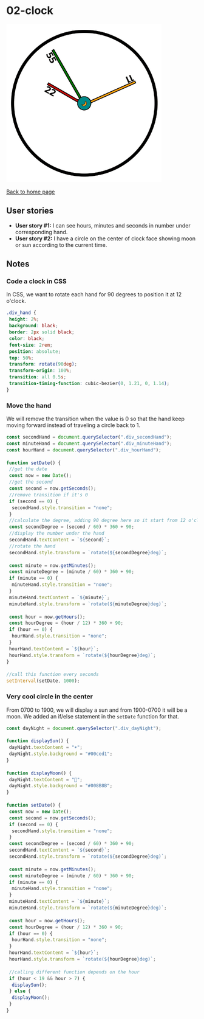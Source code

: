# 02-clock

![demo gif](../images/clock.gif)

[Back to home page](https://ming-yong.github.io/JS30/)

## User stories

- **User story #1:** I can see hours, minutes and seconds in number under corresponding hand.
- **User story #2:** I have a circle on the center of clock face showing moon or sun according to the current time.

## Notes

### Code a clock in CSS

In CSS, we want to rotate each hand for 90 degrees to position it at 12 o'clock.

```css
.div_hand {
 height: 2%;
 background: black;
 border: 2px solid black;
 color: black;
 font-size: 2rem;
 position: absolute;
 top: 50%;
 transform: rotate(90deg);
 transform-origin: 100%;
 transition: all 0.5s;
 transition-timing-function: cubic-bezier(0, 1.21, 0, 1.14);
}
```

### Move the hand

We will remove the transition when the value is 0 so that the hand keep moving forward instead of traveling a circle back to 1.

```js
const secondHand = document.querySelector(".div_secondHand");
const minuteHand = document.querySelector(".div_minuteHand");
const hourHand = document.querySelector(".div_hourHand");

function setDate() {
 //get the date
 const now = new Date();
 //get the second
 const second = now.getSeconds();
 //remove transition if it's 0
 if (second == 0) {
  secondHand.style.transition = "none";
 }
 //calculate the degree, adding 90 degree here so it start from 12 o'clock
 const secondDegree = (second / 60) * 360 + 90;
 //display the number under the hand
 secondHand.textContent = `${second}`;
 //rotate the hand
 secondHand.style.transform = `rotate(${secondDegree}deg)`;

 const minute = now.getMinutes();
 const minuteDegree = (minute / 60) * 360 + 90;
 if (minute == 0) {
  minuteHand.style.transition = "none";
 }
 minuteHand.textContent = `${minute}`;
 minuteHand.style.transform = `rotate(${minuteDegree}deg)`;

 const hour = now.getHours();
 const hourDegree = (hour / 12) * 360 + 90;
 if (hour == 0) {
  hourHand.style.transition = "none";
 }
 hourHand.textContent = `${hour}`;
 hourHand.style.transform = `rotate(${hourDegree}deg)`;
}

//call this function every seconds
setInterval(setDate, 1000);
```

### Very cool circle in the center

From 0700 to 1900, we will display a sun and from 1900-0700 it will be a moon. We added an if/else statement in the `setDate` function for that.

```js
const dayNight = document.querySelector(".div_dayNight");

function displaySun() {
 dayNight.textContent = "☀️";
 dayNight.style.background = "#00ced1";
}

function displayMoon() {
 dayNight.textContent = "🌙";
 dayNight.style.background = "#008B8B";
}

function setDate() {
 const now = new Date();
 const second = now.getSeconds();
 if (second == 0) {
  secondHand.style.transition = "none";
 }
 const secondDegree = (second / 60) * 360 + 90;
 secondHand.textContent = `${second}`;
 secondHand.style.transform = `rotate(${secondDegree}deg)`;

 const minute = now.getMinutes();
 const minuteDegree = (minute / 60) * 360 + 90;
 if (minute == 0) {
  minuteHand.style.transition = "none";
 }
 minuteHand.textContent = `${minute}`;
 minuteHand.style.transform = `rotate(${minuteDegree}deg)`;

 const hour = now.getHours();
 const hourDegree = (hour / 12) * 360 + 90;
 if (hour == 0) {
  hourHand.style.transition = "none";
 }
 hourHand.textContent = `${hour}`;
 hourHand.style.transform = `rotate(${hourDegree}deg)`;

 //calling different function depends on the hour
 if (hour < 19 && hour > 7) {
  displaySun();
 } else {
  displayMoon();
 }
}
```


